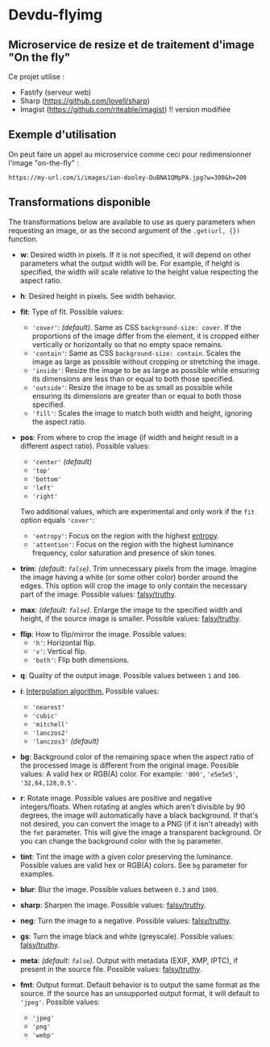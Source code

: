 # Devdu-flyimg

## Microservice de resize et de traitement d'image "On the fly"

Ce projet utilise :

-   Fastify (serveur web)
-   Sharp (https://github.com/lovell/sharp)
-   Imagist (https://github.com/riteable/imagist) !! version modifiée

## Exemple d'utilisation

On peut faire un appel au microservice comme ceci pour redimensionner l'image "on-the-fly" :

`https://my-url.com/i/images/ian-dooley-DuBNA1QMpPA.jpg?w=300&h=200`

## Transformations disponible

The transformations below are available to use as query parameters when requesting an image, or as the second argument of the `.get(url, {})` function.

-   **w**: Desired width in pixels. If it is not specified, it will depend on other parameters what the output width will be. For example, if height is specified, the width will scale relative to the height value respecting the aspect ratio.

-   **h**: Desired height in pixels. See width behavior.

-   **fit**: Type of fit. Possible values:
    -   `'cover'`: _(default)_. Same as CSS `background-size: cover`. If the proportions of the image differ from the element, it is cropped either vertically or horizontally so that no empty space remains.
    -   `'contain'`: Same as CSS `background-size: contain`. Scales the image as large as possible without cropping or stretching the image.
    -   `'inside'`: Resize the image to be as large as possible while ensuring its dimensions are less than or equal to both those specified.
    -   `'outside'`: Resize the image to be as small as possible while ensuring its dimensions are greater than or equal to both those specified.
    -   `'fill'`: Scales the image to match both width and height, ignoring the aspect ratio.

*   **pos**: From where to crop the image (if width and height result in a different aspect ratio). Possible values:

    -   `'center'` _(default)_
    -   `'top'`
    -   `'bottom'`
    -   `'left'`
    -   `'right'`

    Two additional values, which are experimental and only work if the `fit` option equals `'cover'`:

    -   `'entropy'`: Focus on the region with the highest [entropy](https://en.wikipedia.org/wiki/Entropy_%28information_theory%29).
    -   `'attention'`: Focus on the region with the highest luminance frequency, color saturation and presence of skin tones.

*   **trim**: _(default: `false`)_. Trim unnecessary pixels from the image. Imagine the image having a white (or some other color) border around the edges. This option will crop the image to only contain the necessary part of the image. Possible values: [falsy/truthy](https://developer.mozilla.org/en-US/docs/Glossary/Truthy).

*   **max**: _(default: `false`)_. Enlarge the image to the specified width and height, if the source image is smaller. Possible values: [falsy/truthy](https://developer.mozilla.org/en-US/docs/Glossary/Truthy).

-   **flip**: How to flip/mirror the image. Possible values:
    -   `'h'`: Horizontal flip.
    -   `'v'`: Vertical flip.
    -   `'both'`: Flip both dimensions.

*   **q**: Quality of the output image. Possible values between `1` and `100`.

*   **i**: [Interpolation algorithm.](https://en.wikipedia.org/wiki/Image_scaling#Algorithms) Possible values:
    -   `'nearest'`
    -   `'cubic'`
    -   `'mitchell'`
    -   `'lanczos2'`
    -   `'lanczos3'` _(default)_

-   **bg**: Background color of the remaining space when the aspect ratio of the processed image is different from the original image. Possible values: A valid hex or RGB(A) color. For example: `'000'`, `'e5e5e5'`, `'32,64,128,0.5'`.

-   **r**: Rotate image. Possible values are positive and negative integers/floats. When rotating at angles which aren't divisible by 90 degrees, the image will automatically have a black background. If that's not desired, you can convert the image to a PNG (if it isn't already) with the `fmt` parameter. This will give the image a transparent background. Or you can change the background color with the `bg` parameter.

-   **tint**: Tint the image with a given color preserving the luminance. Possible values are valid hex or RGB(A) colors. See `bg` parameter for examples.

-   **blur**: Blur the image. Possible values between `0.3` and `1000`.

-   **sharp**: Sharpen the image. Possible values: [falsy/truthy](https://developer.mozilla.org/en-US/docs/Glossary/Truthy).

-   **neg**: Turn the image to a negative. Possible values: [falsy/truthy](https://developer.mozilla.org/en-US/docs/Glossary/Truthy).

-   **gs**: Turn the image black and white (greyscale). Possible values: [falsy/truthy](https://developer.mozilla.org/en-US/docs/Glossary/Truthy).

-   **meta**: _(default: `false`)_. Output with metadata (EXIF, XMP, IPTC), if present in the source file. Possible values: [falsy/truthy](https://developer.mozilla.org/en-US/docs/Glossary/Truthy).

-   **fmt**: Output format. Default behavior is to output the same format as the source. If the source has an unsupported output format, it will default to `'jpeg'`. Possible values:
    -   `'jpeg'`
    -   `'png'`
    -   `'webp'`
